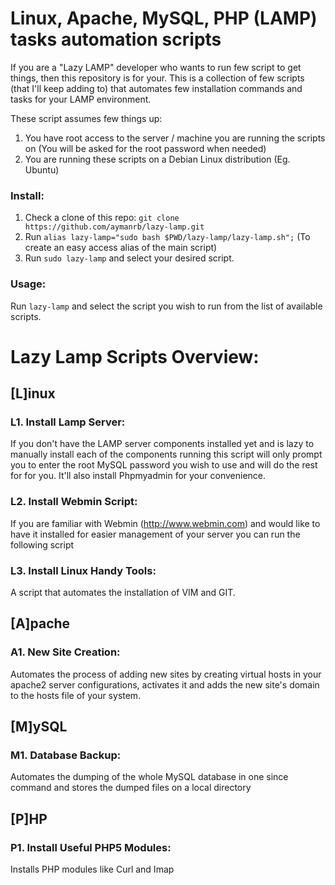 # Linux, Apache, MySQL, PHP (LAMP) tasks automation scripts

If you are a "Lazy LAMP" developer who wants to run few script to get things, then this repository is for your. This is a collection of few scripts (that I'll keep adding to) that automates few installation commands and tasks for your LAMP environment.

These script assumes few things up:

1. You have root access to the server / machine you are running the scripts on (You will be asked for the root password when needed)
2. You are running these scripts on a Debian Linux distribution (Eg. Ubuntu) 


### Install:

1. Check a clone of this repo: `git clone https://github.com/aymanrb/lazy-lamp.git`
2. Run `alias lazy-lamp="sudo bash $PWD/lazy-lamp/lazy-lamp.sh";` (To create an easy access alias of the main script)
3. Run `sudo lazy-lamp` and select your desired script.

### Usage:
Run `lazy-lamp` and select the script you wish to run from the list of available scripts.

# Lazy Lamp Scripts Overview:

## [L]inux
### L1. Install Lamp Server:

If you don't have the LAMP server components installed yet and is lazy to manually install each of the components running this script will only prompt you to enter the root MySQL password you wish to use and will do the rest for for you. It'll also install Phpmyadmin for your convenience.


### L2. Install Webmin Script:

If you are familiar with Webmin (http://www.webmin.com) and would like to have it installed for easier management of your server you can run the following script

### L3. Install Linux Handy Tools:

A script that automates the installation of VIM and GIT.

## [A]pache
### A1. New Site Creation:

Automates the process of adding new sites by creating virtual hosts in your apache2 server configurations, activates it and adds the new site's domain to the hosts file of your system.

## [M]ySQL
### M1. Database Backup:

Automates the dumping of the whole MySQL database in one since command and stores the dumped files on a local directory

## [P]HP
### P1. Install Useful PHP5 Modules:

Installs PHP modules like Curl and Imap
